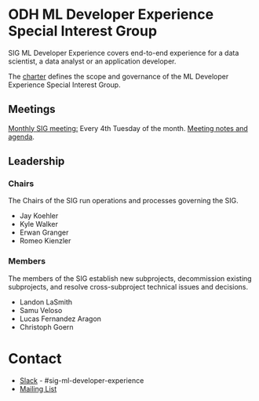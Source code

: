 # ODH ML Developer Experience Special Interest Group

SIG ML Developer Experience covers end-to-end experience for a data scientist, a data analyst or an application developer.

The [charter](./charter.md) defines the scope and governance of the ML Developer Experience Special Interest Group.

## Meetings
[Monthly SIG meeting:](http://meet.google.com/ipx-ewwx-cup)  Every 4th Tuesday of the month.
[Meeting notes and agenda](https://docs.google.com/document/d/1cGK5kkhp6SLhCc__pmLCfHEiCP-lZPcxpJTsz1nwaNY/edit).

## Leadership

### Chairs
The Chairs of the SIG run operations and processes governing the SIG.
- Jay Koehler
- Kyle Walker
- Erwan Granger
- Romeo Kienzler

### Members
The members of the SIG establish new subprojects, decommission existing subprojects, and resolve cross-subproject technical issues and decisions.

- Landon LaSmith
- Samu Veloso
- Lucas Fernandez Aragon
- Christoph Goern

# Contact
- [Slack](https://join.slack.com/t/odh-io/shared_invite/zt-13hp18gxj-Yb34PfQyP9GDmKMU7AkVYw) - #sig-ml-developer-experience
- [Mailing List](mailto:users@lists.opendatahub.io)
